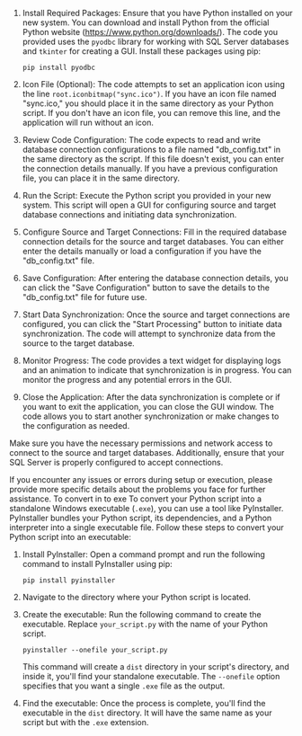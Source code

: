 

1. Install Required Packages:
   Ensure that you have Python installed on your new system. You can download and install Python from the official Python website (https://www.python.org/downloads/). The code you provided uses the `pyodbc` library for working with SQL Server databases and `tkinter` for creating a GUI. Install these packages using pip:

   ```
   pip install pyodbc
   ```

2. Icon File (Optional):
   The code attempts to set an application icon using the line `root.iconbitmap("sync.ico")`. If you have an icon file named "sync.ico," you should place it in the same directory as your Python script. If you don't have an icon file, you can remove this line, and the application will run without an icon.

3. Review Code Configuration:
   The code expects to read and write database connection configurations to a file named "db_config.txt" in the same directory as the script. If this file doesn't exist, you can enter the connection details manually. If you have a previous configuration file, you can place it in the same directory.

4. Run the Script:
   Execute the Python script you provided in your new system. This script will open a GUI for configuring source and target database connections and initiating data synchronization.

5. Configure Source and Target Connections:
   Fill in the required database connection details for the source and target databases. You can either enter the details manually or load a configuration if you have the "db_config.txt" file.

6. Save Configuration:
   After entering the database connection details, you can click the "Save Configuration" button to save the details to the "db_config.txt" file for future use.

7. Start Data Synchronization:
   Once the source and target connections are configured, you can click the "Start Processing" button to initiate data synchronization. The code will attempt to synchronize data from the source to the target database.

8. Monitor Progress:
   The code provides a text widget for displaying logs and an animation to indicate that synchronization is in progress. You can monitor the progress and any potential errors in the GUI.

9. Close the Application:
   After the data synchronization is complete or if you want to exit the application, you can close the GUI window. The code allows you to start another synchronization or make changes to the configuration as needed.

Make sure you have the necessary permissions and network access to connect to the source and target databases. Additionally, ensure that your SQL Server is properly configured to accept connections.

If you encounter any issues or errors during setup or execution, please provide more specific details about the problems you face for further assistance.
To convert in to exe 
To convert your Python script into a standalone Windows executable (`.exe`), you can use a tool like PyInstaller. PyInstaller bundles your Python script, its dependencies, and a Python interpreter into a single executable file. Follow these steps to convert your Python script into an executable:

1. Install PyInstaller:
   Open a command prompt and run the following command to install PyInstaller using pip:
   ```
   pip install pyinstaller
   ```

2. Navigate to the directory where your Python script is located.

3. Create the executable:
   Run the following command to create the executable. Replace `your_script.py` with the name of your Python script.

   ```
   pyinstaller --onefile your_script.py
   ```

   This command will create a `dist` directory in your script's directory, and inside it, you'll find your standalone executable. The `--onefile` option specifies that you want a single `.exe` file as the output.

4. Find the executable:
   Once the process is complete, you'll find the executable in the `dist` directory. It will have the same name as your script but with the `.exe` extension.



